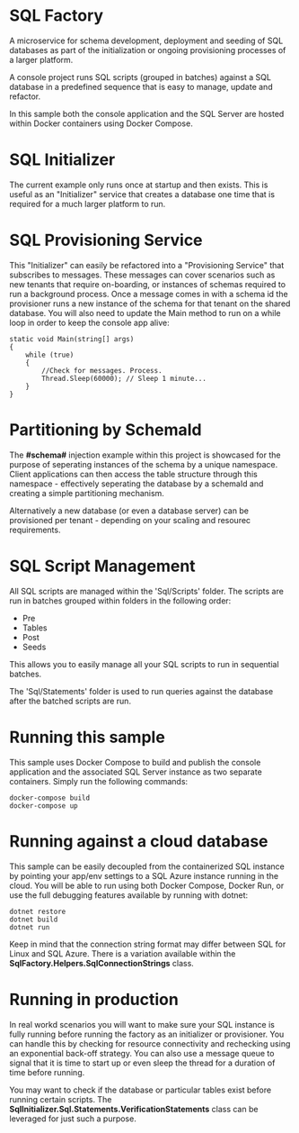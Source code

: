# SQL Factory
A microservice for schema development, deployment and seeding of SQL databases as part of the initialization or ongoing provisioning processes of a larger platform.

A console project runs SQL scripts (grouped in batches) against a SQL database in a predefined sequence that is easy to manage, update and refactor.

In this sample both the console application and the SQL Server are hosted within Docker containers using Docker Compose.

# SQL Initializer
The current example only runs once at startup and then exists. This is useful as an "Initializer" service that creates a database one time that is required for a much larger platform to run.

# SQL Provisioning Service
This "Initializer" can easily be refactored into a "Provisioning Service" that subscribes to messages. These messages can cover scenarios such as new tenants that require on-boarding, or instances of schemas required to run a background process. Once a message comes in with a schema id the provisioner runs a new instance of the schema for that tenant on the shared database. You will also need to update the Main method to run on a while loop in order to keep the console app alive:

    static void Main(string[] args)
    {   
        while (true)
        {
            //Check for messages. Process.
            Thread.Sleep(60000); // Sleep 1 minute...
        }
    }


# Partitioning by SchemaId
The **#schema#** injection example within this project is showcased for the purpose of seperating instances of the schema by a unique namespace. Client applications can then access the table structure through this namespace - effectively seperating the database by a schemaId and creating a simple partitioning mechanism.

Alternatively a new database (or even a database server) can be provisioned per tenant - depending on your scaling and resourec requirements.

# SQL Script Management
All SQL scripts are managed within the 'Sql/Scripts' folder. The scripts are run in batches grouped within folders in the following order:

* Pre
* Tables
* Post
* Seeds

This allows you to easily manage all your SQL scripts to run in sequential batches.

The 'Sql/Statements' folder is used to run queries against the database after the batched scripts are run.

# Running this sample
This sample uses Docker Compose to build and publish the console application and the associated SQL Server instance as two separate containers. Simply run the following commands:
    
    docker-compose build
    docker-compose up

# Running against a cloud database
This sample can be easily decoupled from the containerized SQL instance by pointing your app/env settings to a SQL Azure instance running in the cloud. You will be able to run using both Docker Compose, Docker Run, or use the full debugging features available by running with dotnet:
    
    dotnet restore
    dotnet build
    dotnet run

Keep in mind that the connection string format may differ between SQL for Linux and SQL Azure. There is a variation available within the **SqlFactory.Helpers.SqlConnectionStrings** class.

# Running in production
In real workd scenarios you will want to make sure your SQL instance is fully running before running the factory as an initializer or provisioner. You can handle this by checking for resource connectivity and rechecking using an exponential back-off strategy. You can also use a message queue to signal that it is time to start up or even sleep the thread for a duration of time before running.

You may want to check if the database or particular tables exist before running certain scripts. The **SqlInitializer.Sql.Statements.VerificationStatements** class can be leveraged for just such a purpose.
